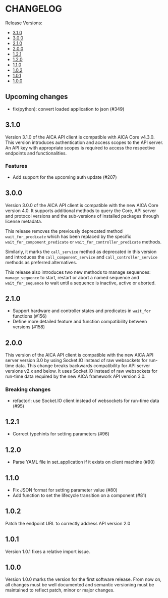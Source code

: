 # CHANGELOG

Release Versions:

- [3.1.0](#310)
- [3.0.0](#300)
- [2.1.0](#210)
- [2.0.0](#200)
- [1.2.1](#121)
- [1.2.0](#120)
- [1.1.0](#102)
- [1.0.2](#102)
- [1.0.1](#101)
- [1.0.0](#100)

## Upcoming changes

- fix(python): convert loaded application to json (#349)

## 3.1.0

Version 3.1.0 of the AICA API client is compatible with AICA Core v4.3.0. This version introduces authentication and
access scopes to the API server. An API key with appropriate scopes is required to access the respective endpoints and
functionalities.

### Features

- Add support for the upcoming auth update (#207)

## 3.0.0

Version 3.0.0 of the AICA API client is compatible with the new AICA Core version 4.0. It supports additional methods to
query the Core, API server and protocol versions and the sub-versions of installed packages through license metadata.

This release removes the previously deprecated method `wait_for_predicate` which has been replaced by the specific
`wait_for_component_predicate` or `wait_for_controller_predicate` methods.

Similarly, it marks the `call_service` method as deprecated in this version and introduces the `call_component_service`
and `call_controller_service` methods as preferred alternatives.

This release also introduces two new methods to manage sequences: `manage_sequence` to start, restart or abort a named
sequence and `wait_for_sequence` to wait until a sequence is inactive, active or aborted.

## 2.1.0

- Support hardware and controller states and predicates in `wait_for` functions (#156)
- Define more detailed feature and function compatibility between versions (#158)

## 2.0.0

This version of the AICA API client is compatible with the new AICA API server version 3.0 by using Socket.IO instead of
raw websockets for run-time data. This change breaks backwards compatibility for API server versions v2.x and below.
It uses Socket.IO instead of raw websockets for run-time data required by the new AICA framework API version 3.0.

### Breaking changes

- refactor!: use Socket.IO client instead of websockets for run-time data (#95)

## 1.2.1

- Correct typehints for setting parameters (#96)

## 1.2.0

- Parse YAML file in set_application if it exists on client machine (#90)

## 1.1.0

- Fix JSON format for setting parameter value (#80)
- Add function to set the lifecycle transition on a component (#81)

## 1.0.2

Patch the endpoint URL to correctly address API version 2.0

## 1.0.1

Version 1.0.1 fixes a relative import issue.

## 1.0.0

Version 1.0.0 marks the version for the first software release. From now on, all changes must be well documented and
semantic versioning must be maintained to reflect patch, minor or major changes.

